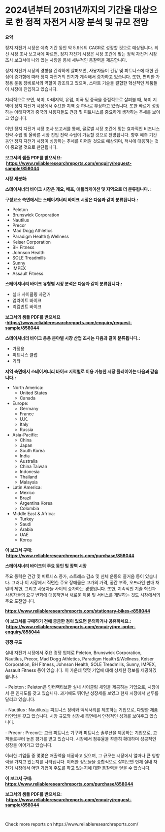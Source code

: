 <p><h1>2024년부터 2031년까지의 기간을 대상으로 한 정적 자전거 시장 분석 및 규모 전망</h1></p><p><strong>요약</strong></p>
<p><p>정지 자전거 시장은 예측 기간 동안 약 5.9%의 CAGR로 성장할 것으로 예상됩니다. 최신 시장 조사 보고서에 따르면, 정지 자전거 시장은 시장 조건에 맞는 정적 자전거 시장 조사 보고서에 나와 있는 사항을 통해 세부적인 통찰력을 제공합니다.  </p><p>정지 자전거 시장의 경향을 간략하게 살펴보면, 사용자들이 건강 및 피트니스에 대한 관심이 증가함에 따라 정지 자전거의 인기가 계속해서 증가하고 있습니다. 또한, 편리한 가정용 운동 장비로서의 역할이 강조되고 있으며, 스마트 기술을 결합한 혁신적인 제품들이 시장에 진입하고 있습니다.  </p><p>지리적으로 보면, 북미, 아태지역, 유럽, 미국 및 중국을 중점적으로 살펴볼 때, 북미 지역이 정지 자전거 시장에서 주요한 지역 중 하나로 부상하고 있습니다. 또한 빠르게 성장하는 아태지역과 중국의 사용자들도 건강 및 피트니스를 중요하게 생각하는 추세를 보이고 있습니다.  </p><p>이번 정지 자전거 시장 조사 보고서를 통해, 글로벌 시장 조건에 맞는 효과적인 비즈니스 전략 수립 및 올바른 시장 진입 전략 수립이 가능할 것으로 전망됩니다. 향후 예측 기간동안 정지 자전거 시장이 성장하는 추세를 이어갈 것으로 예상되며, 적시에 대응하는 것이 중요할 것으로 판단됩니다.</p></p>
<p><strong>보고서의 샘플 PDF를 받으세요: &nbsp;<a href="https://www.reliableresearchreports.com/enquiry/request-sample/858044">https://www.reliableresearchreports.com/enquiry/request-sample/858044</a></strong></p>
<p><strong>시장 세분화:</strong></p>
<p><strong> 스테이셔너리 바이크 시장은 개요, 배포, 애플리케이션 및 지역으로 더 분류됩니다. :</strong></p>
<p><strong>구성요소 측면에서는 스테이셔너리 바이크 시장은 다음과 같이 분류됩니다.:</strong></p>
<p><ul><li>Peleton</li><li>Brunswick Corporation</li><li>Nautilus</li><li>Precor</li><li>Mad Dogg Athletics</li><li>Paradigm Health＆Wellness</li><li>Keiser Corporation</li><li>BH Fitness</li><li>Johnson Health</li><li>SOLE Treadmills</li><li>Sunny</li><li>IMPEX</li><li>Assault Fitness</li></ul></p>
<p><strong> 스테이셔너리 바이크 유형별 시장 분석은 다음과 같이 분류됩니다.:</strong></p>
<p><ul><li>실내 사이클링 자전거</li><li>업라이트 바이크</li><li>리컴번트 바이크</li></ul></p>
<p><strong>보고서의 샘플 PDF를 받으세요 :<a href="https://www.reliableresearchreports.com/enquiry/request-sample/858044">https://www.reliableresearchreports.com/enquiry/request-sample/858044</a></strong></p>
<p><strong> 스테이셔너리 바이크 응용 분야별 시장 산업 조사는 다음과 같이 분류됩니다.:</strong></p>
<p><ul><li>가정용</li><li>피트니스 클럽</li><li>기타</li></ul></p>
<p><strong>지역 측면에서 스테이셔너리 바이크 지역별로 이용 가능한 시장 플레이어는 다음과 같습니다.:</strong></p>
<p><ul>
    <li>
        North America:
        <ul>
            <li>United States</li>
            <li>Canada</li>
        </ul>
    </li>
    <li>
        Europe:
        <ul>
            <li>Germany</li>
            <li>France</li>
            <li>U.K.</li>
            <li>Italy</li>
            <li>Russia</li>
        </ul>
    </li>
    <li>
        Asia-Pacific:
        <ul>
            <li>China</li>
            <li>Japan</li>
            <li>South Korea</li>
            <li>India</li>
            <li>Australia</li>
            <li>China Taiwan</li>
            <li>Indonesia</li>
            <li>Thailand</li>
            <li>Malaysia</li>
        </ul>
    </li>
    <li>
        Latin America:
        <ul>
            <li>Mexico</li>
            <li>Brazil</li>
            <li>Argentina Korea</li>
            <li>Colombia</li>
        </ul>
    </li>
    <li>
        Middle East & Africa:
        <ul>
            <li>Turkey</li>
            <li>Saudi</li>
            <li>Arabia</li>
            <li>UAE</li>
            <li>Korea</li>
        </ul>
    </li>
    </ul></p>
<p><strong>이 보고서 구매: &nbsp;<a href="https://www.reliableresearchreports.com/purchase/858044">https://www.reliableresearchreports.com/purchase/858044</a></strong></p>
<p><strong>스테이셔너리 바이크의 주요 동인 및 장벽 시장</strong></p>
<p><p>주요 동력은 건강 및 피트니스 증가, 스트레스 감소 및 신체 운동의 즐거움 등이 있습니다. 그러나 이 시장에서 직면한 주요 장애물은 고가의 가격, 공간 부족, 오프라인 판매 채널의 제한, 그리고 사용자들 사이의 증가하는 경쟁입니다. 또한, 지속적인 기술 혁신과 사용자들의 요구 변화에 대응하면서 새로운 제품 및 서비스를 개발하는 것도 시장에서의 주요 도전입니다.</p></p>
<p><strong><a href="https://www.reliableresearchreports.com/stationary-bikes-r858044">https://www.reliableresearchreports.com/stationary-bikes-r858044</a></strong></p>
<p><strong>이 보고서를 구매하기 전에 궁금한 점이 있으면 문의하거나 공유하세요.: &nbsp;<a href="https://www.reliableresearchreports.com/enquiry/pre-order-enquiry/858044">https://www.reliableresearchreports.com/enquiry/pre-order-enquiry/858044</a></strong></p>
<p><strong>경쟁 구도</strong></p>
<p><p>실내 자전거 시장에서 주요 경쟁 업체로 Peleton, Brunswick Corporation, Nautilus, Precor, Mad Dogg Athletics, Paradigm Health＆Wellness, Keiser Corporation, BH Fitness, Johnson Health, SOLE Treadmills, Sunny, IMPEX, Assault Fitness 등이 있습니다. 이 가운데 몇몇 기업에 대해 상세한 정보를 제공하겠습니다.</p><p>- Peloton : Peleton은 인터랙티브한 실내 사이클링 체험을 제공하는 기업으로, 시장에서 큰 인지도를 갖고 있습니다. 과거에도 뛰어난 성장세를 보였고 현재 시장에서 선두를 달리고 있습니다.</p><p>- Nautilus : Nautilus는 피트니스 장비와 액세서리를 제조하는 기업으로, 다양한 제품 라인업을 갖고 있습니다. 시장 규모와 성장세 측면에서 안정적인 성과를 보여주고 있습니다.</p><p>- Precor : Precor는 고급 피트니스 기구와 피트니스 솔루션을 제공하는 기업으로, 고객들로부터 높은 평가를 받고 있습니다. 시장에서 점유율을 꾸준히 확대하며 성공적인 성장을 이어가고 있습니다.</p><p>이러한 기업들 중 몇몇은 매출액을 제공하고 있으며, 그 규모는 시장에서 얼마나 큰 영향력을 가지고 있는지를 나타냅니다. 이러한 정보들을 종합적으로 살펴보면 현재 실내 자전거 시장에서 어떤 기업이 주도를 하고 있는지에 대한 통찰력을 얻을 수 있습니다.</p></p>
<p><strong>이 보고서 구매: &nbsp; <a href="https://www.reliableresearchreports.com/purchase/858044">https://www.reliableresearchreports.com/purchase/858044</a></strong></p>
<p><strong>보고서의 샘플 PDF를 받으세요: &nbsp;<a href="https://www.reliableresearchreports.com/enquiry/request-sample/858044">https://www.reliableresearchreports.com/enquiry/request-sample/858044</a></strong><strong></strong></p>
<p>&nbsp;</p>
<p>Check more reports on https://www.reliableresearchreports.com/</p>